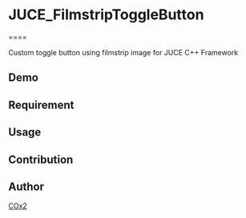 # JUCE_FilmstripToggleButton
====

Custom toggle button using filmstrip image for JUCE C++ Framework

## Demo

## Requirement

## Usage

## Contribution

## Author

[COx2](https://github.com/COx2)

